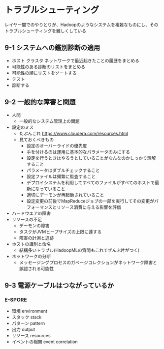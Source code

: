 # トラブルシューティング

レイヤー間でのやりとりが、Hadoopのようなシステムを複雑なものにし、そのトラブルシューティングを難しくしている

## 9-1 システムへの鑑別診断の適用

+ ホスト クラスタ ネットワークで最近起きたことの履歴をまとめる
+ 可能性のある診断のリストをまとめる
+ 可能性の順にリストをソートする
+ テスト
+ 診断する

## 9-2 一般的な障害と問題

- 人間
   - 一般的なシステム管理上の問題
- 設定のミス
    - たぶんこれ https://www.cloudera.com/resources.html
    - 見ておくべきもの
        - 設定のオーバーライドの優先度
        - 手を付けるのは運用に基本的なパラメータのみにする
        - 設定を行うときはやろうとしていることがなんなのかしっかり理解すること
        - パラメータはダブルチェックすること
        - 設定ファイルは頻繁に監査すること
        - デプロイシステムを利用してすべてのファイルがすべてのホストで最新になっていること
        - 適切にデーモンが再起動されていること
        - 設定変更の前後でMapReduceジョブの一部を実行してその変更がパフォーマンスとリソース消費に与える影響を評価
- ハードウエアの障害
- リソースの不足
    - デーモンの障害
    - タスクがJVMヒープサイズの上限に達する
    - 障害の計測と追跡
- ホストの識別と命名
    - 結構多いトラブル(HadoopMLの質問もこれでぜんぶ片がつく)
- ネットワークの分断
    - メッセージングプロセスのガベージコレクションがネットワーク障害と誤認される可能性

## 9-3 電源ケーブルはつながっているか
### E-SPORE

- 環境 environment
- スタック stack
- パターン pattern
- 出力 output
- リソース resources
- イベントの相関 event correlation
